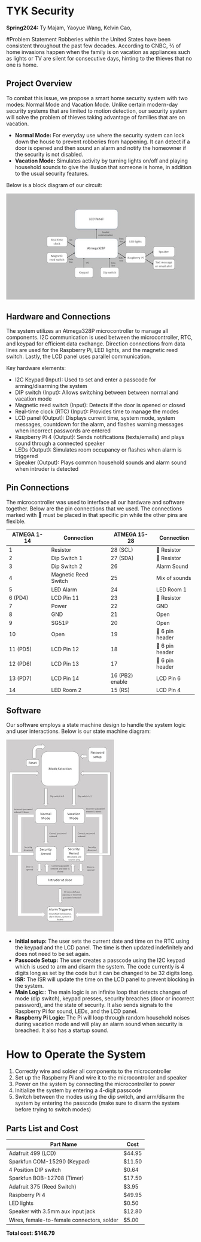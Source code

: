 # TYK Security 

**Spring2024:** Ty Majam, Yaoyue Wang, Kelvin Cao,

#Problem Statement 
Robberies within the United States have been consistent throughout the past few decades. According to CNBC, ⅔ of home invasions happen when the family is on vacation as appliances such as lights or TV are silent for consecutive days, hinting to the thieves that no one is home.

## Project Overview 

To combat this issue, we propose a smart home security system with two modes: Normal Mode and Vacation Mode. Unlike certain modern-day security systems that are limited to motion detection, our security system will solve the problem of thieves taking advantage of families that are on vacation. 
* **Normal Mode:** For everyday use where the security system can lock down the house to prevent robberies from happening. It can detect if a door is opened and then sound an alarm and notify the homeowner if the security is not disabled.
* **Vacation Mode:** Simulates activity by turning lights on/off and playing household sounds to give the illusion that someone is home, in addition to the usual security features.

Below is a block diagram of our circuit: 

![Block diagram of smart home security circuit](images/block_diagram.png)

## Hardware and Connections

The system utilizes an Atmega328P microcontroller to manage all components. I2C communication is used between the microcontroller, RTC, and keypad for efficient data exchange. Direction connections from data lines are used for the Raspberry Pi, LED lights, and the magnetic reed switch. Lastly, the LCD panel uses parallel communication.

Key hardware elements:
* I2C Keypad (Input): Used to set and enter a passcode for arming/disarming the system
* DIP switch (Input): Allows switching between between normal and vacation mode
* Magnetic reed switch (Input): Detects if the door is opened or closed
* Real-time clock (RTC) (Input): Provides time to manage the modes 
* LCD panel (Output): Displays current time, system mode, system messages, countdown for the alarm, and flashes warning messages when incorrect passwords are entered
* Raspberry Pi 4 (Output): Sends notifications (texts/emails) and plays sound through a connected speaker
* LEDs (Output): Simulates room occupancy or flashes when alarm is triggered
* Speaker (Output): Plays common household sounds and alarm sound when intruder is detected

## Pin Connections 
The microcontroller was used to interface all our hardware and software together. Below are the pin connections that we used. The connections marked with 🔴 must be placed in that specific pin while the other pins are flexible. 

| ATMEGA 1-14    | Connection             | ATMEGA 15-28    | Connection         |
|----------------|------------------------|-----------------|--------------------|
| 1              | Resistor               | 28 (SCL)        | 🔴 Resistor         |
| 2              | Dip Switch 1           | 27 (SDA)        | 🔴 Resistor         |
| 3              | Dip Switch 2           | 26              | Alarm Sound         |
| 4              | Magnetic Reed Switch   | 25              | Mix of sounds       |
| 5              | LED Alarm              | 24              | LED Room 1          |
| 6 (PD4)        | LCD Pin 11             | 23              | 🔴 Resistor         |
| 7              | Power                  | 22              | GND                 |
| 8              | GND                    | 21              | Open                |
| 9              | SG51P                  | 20              | Open                |
| 10             | Open                   | 19              | 🔴 6 pin header      |
| 11 (PD5)       | LCD Pin 12             | 18              | 🔴 6 pin header      |
| 12 (PD6)       | LCD Pin 13             | 17              | 🔴 6 pin header      |
| 13 (PD7)       | LCD Pin 14             | 16 (PB2) enable | LCD Pin 6           |
| 14             | LED Room 2             | 15 (RS)         | LCD Pin 4           |

## Software 

Our software employs a state machine design to handle the system logic and user interactions. 
Below is our state machine diagram:

![State machine diagram of smart home security circuit](images/state_diagram.png)

* **Initial setup:** The user sets the current date and time on the RTC using the keypad and the LCD panel. The time is then updated indefinitely and does not need to be set again.
*  **Passcode Setup:** The user creates a passcode using the I2C keypad which is used to arm and disarm the system. The code currently is 4 digits long as set by the code but it can be changed to be 32 digits long. 
*  **ISR:** The ISR will update the time on the LCD panel to prevent blocking in the system.
*  **Main Logic:**: The main logic is an infinite loop that detects changes of mode (dip switch), keypad presses, security breaches (door or incorrect password), and the state of security. It also sends signals to the Raspberry Pi for sound, LEDs, and the LCD panel. 
*  **Raspberry Pi Logic:** The Pi will loop through random household noises during vacation mode and will play an alarm sound when security is breached. It also has a startup sound.

# How to Operate the System 

1. Correctly wire and solder all components to the microcontroller
2. Set up the Raspberry Pi and wire it to the microcontroller and speaker
3. Power on the system by connecting the microcontroller to power
4. Initialize the system by entering a 4-digit passcode
5. Switch between the modes using the dip switch, and arm/disarm the system by entering the passcode (make sure to disarm the system before trying to switch modes) 

## Parts List and Cost

| Part Name                        | Cost     |
|-----------------------------------|----------|
| Adafruit 499 (LCD)                | $44.95   |
| Sparkfun COM-15290 (Keypad)       | $11.50   |
| 4 Position DIP switch             | $0.64    |
| Sparkfun BOB-12708 (Timer)        | $17.50   |
| Adafruit 375 (Reed Switch)        | $3.95    |
| Raspberry Pi 4                    | $49.95   |
| LED lights                        | $0.50    |
| Speaker with 3.5mm aux input jack | $12.80   |
| Wires, female-to-female connectors, solder | $5.00 |

**Total cost: $146.79**
